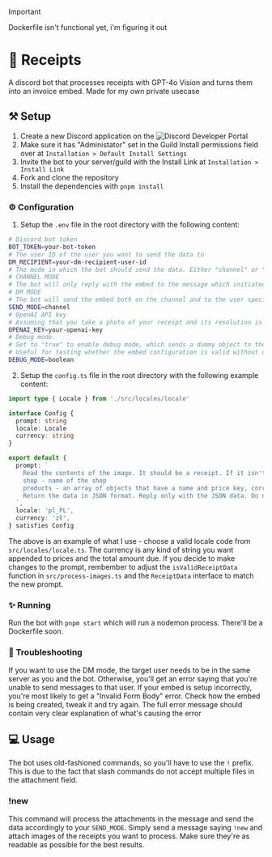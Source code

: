 > [!IMPORTANT]
> Dockerfile isn't functional yet, i'm figuring it out

# 🧾 Receipts
A discord bot that processes receipts with GPT-4o Vision and turns them into an invoice embed. Made for my own private usecase

## ⚒ Setup
1. Create a new Discord application on the ![Discord Developer Portal](https://discord.com/developers/applications)
2. Make sure it has "Administator" set in the Guild Install permissions field over at `Installation > Default Install Settings`
3. Invite the bot to your server/guild with the Install Link at `Installation > Install Link`
4. Fork and clone the repository
5. Install the dependencies with `pnpm install`
### ⚙ Configuration
1. Setup the `.env` file in the root directory with the following content:
```bash
# Discord bot token
BOT_TOKEN=your-bot-token
# The user ID of the user you want to send the data to
DM_RECIPIENT=your-dm-recipient-user-id
# The mode in which the bot should send the data. Either "channel" or "dm"
# CHANNEL MODE
# The bot will only reply with the embed to the message which initiated a command
# DM MODE
# The bot will send the embed both on the channel and to the user specified with DM_RECIPIENT_ID
SEND_MODE=channel
# OpenAI API key
# Assuming that you take a photo of your receipt and its resolution is 3000x4000 it'll cost you $0.003825
OPENAI_KEY=your-openai-key
# Debug mode.
# Set to "true" to enable debug mode, which sends a dummy object to the bot instead of processing the images.
# Useful for testing whether the embed configuration is valid without using openai credits
DEBUG_MODE=boolean
```
2. Setup the `config.ts` file in the root directory with the following example content:
```ts
import type { Locale } from './src/locales/locale'

interface Config {
  prompt: string
  locale: Locale
  currency: string
}

export default {
  prompt: `
    Read the contents of the image. It should be a receipt. If it isn't a receipt just return "Not a receipt." Otherwise, extract the following information:
    shop - name of the shop
    products - an array of objects that have a name and price key, corresponding to the names and prices of bought products on the receipt. Prefix each product with an emoji you deem to be most appropiate for the product type
    Return the data in JSON format. Reply only with the JSON data. Do not use markdown in your response.
  `,
  locale: 'pl_PL',
  currency: 'zł',
} satisfies Config
```
The above is an example of what I use - choose a valid locale code from `src/locales/locale.ts`. The currency is any kind of string you want appended to prices and the total amount due. If you decide to make changes to the prompt, rembember to adjust the `isValidReceiptData` function in `src/process-images.ts` and the `ReceiptData` interface to match the new prompt.

### ✨ Running
Run the bot with `pnpm start` which will run a nodemon process. There'll be a Dockerfile soon.
### 🐞 Troubleshooting
If you want to use the DM mode, the target user needs to be in the same server as you and the bot. Otherwise, you'll get an error saying that you're unable to send messages to that user.
If your embed is setup incorrectly, you're most likely to get a "Invalid Form Body" error. Check how the embed is being created, tweak it and try again. The full error message should contain very clear explanation of what's causing the error


## 💻 Usage
The bot uses old-fashioned commands, so you'll have to use the `!` prefix. This is due to the fact
that slash commands do not accept multiple files in the attachment field.

### !new
This command will process the attachments in the message and send the data accordingly to your `SEND_MODE`. Simply send a message saying `!new` and attach images of the receipts you want to process. Make sure they're as readable as possible for the best results.
